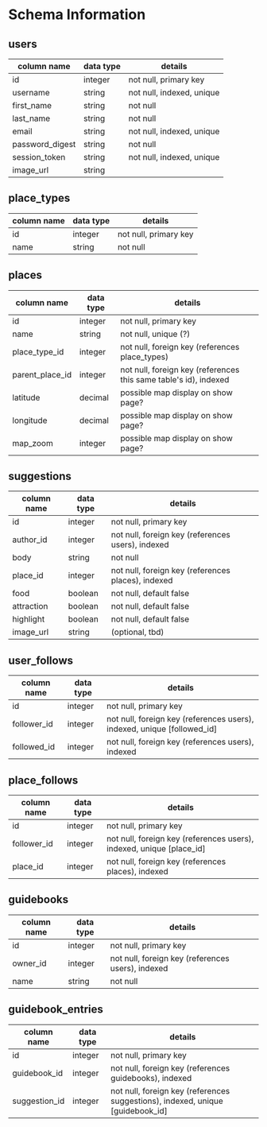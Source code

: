 # Schema Information

## users
column name     | data type | details
----------------|-----------|-----------------------
id              | integer   | not null, primary key
username        | string    | not null, indexed, unique
first_name      | string    | not null
last_name       | string    | not null
email           | string    | not null, indexed, unique
password_digest | string    | not null
session_token   | string    | not null, indexed, unique
image_url       | string    | 

## place_types
column name | data type | details
------------|-----------|-----------------------
id          | integer   | not null, primary key
name        | string    | not null

## places
column name     | data type | details
----------------|-----------|-----------------------
id              | integer   | not null, primary key
name            | string    | not null, unique (?)
place_type_id   | integer   | not null, foreign key (references place_types)
parent_place_id | integer   | not null, foreign key (references this same table's id), indexed
latitude        | decimal   | possible map display on show page?
longitude       | decimal   | possible map display on show page?
map_zoom        | integer   | possible map display on show page?

## suggestions
column name | data type | details
------------|-----------|-----------------------
id          | integer   | not null, primary key
author_id   | integer   | not null, foreign key (references users), indexed
body        | string    | not null
place_id    | integer   | not null, foreign key (references places), indexed
food        | boolean   | not null, default false
attraction  | boolean   | not null, default false
highlight   | boolean   | not null, default false
image_url   | string    | (optional, tbd)

## user_follows
column name | data type | details
------------|-----------|-----------------------
id          | integer   | not null, primary key
follower_id | integer   | not null, foreign key (references users), indexed, unique [followed_id]
followed_id | integer   | not null, foreign key (references users), indexed

## place_follows
column name | data type | details
------------|-----------|-----------------------
id          | integer   | not null, primary key
follower_id | integer   | not null, foreign key (references users), indexed, unique [place_id]
place_id    | integer   | not null, foreign key (references places), indexed

## guidebooks
column name | data type | details
------------|-----------|-----------------------
id          | integer   | not null, primary key
owner_id    | integer   | not null, foreign key (references users), indexed
name        | string    | not null

## guidebook_entries
column name   | data type | details
--------------|-----------|-----------------------
id            | integer   | not null, primary key
guidebook_id  | integer   | not null, foreign key (references guidebooks), indexed
suggestion_id | integer   | not null, foreign key (references suggestions), indexed, unique [guidebook_id]
